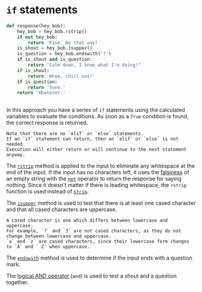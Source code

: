 # `if` statements

```python
def response(hey_bob):
    hey_bob = hey_bob.rstrip()
    if not hey_bob:
        return 'Fine. Be that way!'
    is_shout = hey_bob.isupper()
    is_question = hey_bob.endswith('?')
    if is_shout and is_question:
        return "Calm down, I know what I'm doing!"
    if is_shout:
        return 'Whoa, chill out!'
    if is_question:
        return 'Sure.'
    return 'Whatever.'
    
```

In this approach you have a series of `if` statements using the calculated variables to evaluate the conditions.
As soon as a `True` condition is found, the correct response is returned.

```exercism/note
Note that there are no `elif` or `else` statements.
If an `if` statement can return, then an `elif` or `else` is not needed.
Execution will either return or will continue to the next statement anyway.
```

The [`rstrip`][rstrip] method is applied to the input to eliminate any whitespace at the end of the input.
If the input has no characters left, it uses the [falsiness][falsiness] of an empty string with the [`not`][not] operator to return the response for saying nothing.
Since it doesn't matter if there is leading whitespace, the `rstrip` function is used instead of [`strip`][strip].

The [`isupper`][isupper] method is used to test that there is at least one cased character and that all cased characters are uppercase.

```exercism/note
A cased character is one which differs between lowercase and uppercase.
For example, `?` and `3` are not cased characters, as they do not change between lowercase and uppercase.
`a` and `z` are cased characters, since their lowercase form changes to `A` and ` Z` when uppercase.
```

The [`endswith`][endswith] method is used to determine if the input ends with a question mark.

The [logical AND operator][and] (`and`) is used to test a shout and a question together.

[rstrip]: https://docs.python.org/3/library/stdtypes.html?highlight=rstrip#str.rstrip
[falsiness]: https://www.pythontutorial.net/python-basics/python-boolean/
[not]: https://docs.python.org/3/reference/expressions.html#not
[strip]: https://docs.python.org/3/library/stdtypes.html?highlight=strip#str.strip
[isupper]: https://docs.python.org/3/library/stdtypes.html?highlight=isupper#str.isupper
[endswith]: https://docs.python.org/3/library/stdtypes.html?highlight=endswith#str.endswith
[and]: https://realpython.com/python-and-operator/
